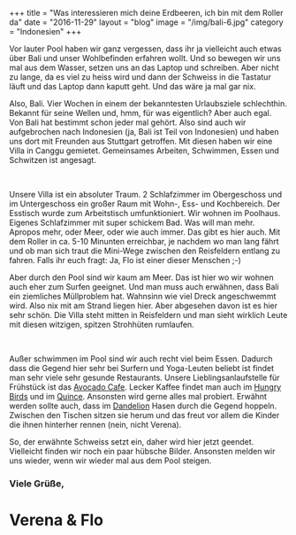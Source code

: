 +++
title = "Was interessieren mich deine Erdbeeren, ich bin mit dem Roller da"
date = "2016-11-29"
layout = "blog"
image = "/img/bali-6.jpg"
category = "Indonesien"
+++

Vor lauter Pool haben wir ganz vergessen, dass ihr ja vielleicht auch etwas über Bali und unser Wohlbefinden erfahren wollt. Und so bewegen wir uns mal aus dem Wasser, setzen uns an das Laptop und schreiben. Aber nicht zu lange, da es viel zu heiss wird und dann der Schweiss in die Tastatur läuft und das Laptop dann kaputt geht. Und das wäre ja mal gar nix.

<!--more-->


Also, Bali. Vier Wochen in einem der bekanntesten Urlaubsziele schlechthin. Bekannt für seine Wellen und, hmm, für was eigentlich? Aber auch egal. Von Bali hat bestimmt schon jeder mal gehört. Also sind auch wir aufgebrochen nach Indonesien (ja, Bali ist Teil von Indonesien) und haben uns dort mit Freunden aus Stuttgart getroffen. Mit diesen haben wir eine Villa in Canggu gemietet. Gemeinsames Arbeiten, Schwimmen, Essen und Schwitzen ist angesagt.

<div class="blog-post-gallery">
<img src="/img/bali-1.jpg" alt="">
<img src="/img/bali-7.png" alt="">
<img src="/img/bali-8.png" alt="">
</div>

Unsere Villa ist ein absoluter Traum. 2 Schlafzimmer im Obergeschoss und im Untergeschoss ein großer Raum mit Wohn-, Ess- und Kochbereich. Der Esstisch wurde zum Arbeitstisch umfunktioniert. Wir wohnen im Poolhaus. Eigenes Schlafzimmer mit super schickem Bad. Was will man mehr. Apropos mehr, oder Meer, oder wie auch immer. Das gibt es hier auch. Mit dem Roller in ca. 5-10 Minunten erreichbar, je nachdem wo man lang fährt und ob man sich traut die Mini-Wege zwischen den Reisfeldern entlang zu fahren. Falls ihr euch fragt: Ja, Flo ist einer dieser Menschen ;-)

Aber durch den Pool sind wir kaum am Meer. Das ist hier wo wir wohnen auch eher zum Surfen geeignet. Und man muss auch erwähnen, dass Bali ein ziemliches Müllproblem hat. Wahnsinn wie viel Dreck angeschwemmt wird. Also nix mit am Strand liegen hier. Aber abgesehen davon ist es hier sehr schön. Die&nbsp;Villa steht mitten in Reisfeldern und man sieht wirklich Leute mit diesen witzigen, spitzen Strohhüten rumlaufen.

<div class="blog-post-gallery">
<img src="/img/bali-2.jpg" alt="">
<img src="/img/bali-3.jpg" alt="">
<img src="/img/bali-4.jpg" alt="">
<img src="/img/bali-5.jpg" alt="">
<img src="/img/bali-6.jpg" alt="">
</div>

Außer schwimmen im Pool sind wir auch recht viel beim Essen. Dadurch dass die Gegend hier sehr bei Surfern und Yoga-Leuten beliebt ist findet man sehr viele sehr gesunde Restaurants. Unsere Lieblingsanlaufstelle für Frühstück ist das <a href="http://motionfitnessbali.com/food-solutions/avocado-cafe-menu/">Avocado Cafe</a>. Lecker Kaffee findet man auch im <a href="https://www.facebook.com/hungrybirdcoffee/">Hungry Birds</a> und im <a href="https://www.facebook.com/QuinceBali/">Quince</a>. Ansonsten wird gerne alles mal probiert. Erwähnt werden sollte auch, dass im <a href="https://www.facebook.com/Dandelion-1600036466891040/?rf=250561241782292">Dandelion</a> Hasen durch die Gegend hoppeln. Zwischen den Tischen sitzen sie herum und das freut vor allem die Kinder die ihnen hinterher rennen (nein, nicht Verena).

So, der erwähnte Schweiss setzt ein, daher wird hier jetzt geendet. Vielleicht finden wir noch ein paar hübsche Bilder. Ansonsten melden wir uns wieder, wenn wir wieder mal aus dem Pool steigen.
<h3>Viele Grüße,</h3>

<h1 class="signature">Verena & Flo</h1>
